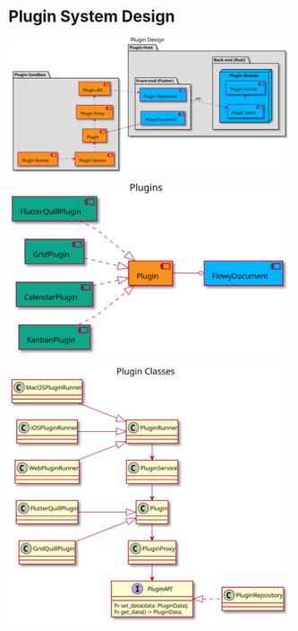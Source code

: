 # Plugin System Design

![](../../../uml/output/AppFlowy-Plugin_Design.svg)


![](../../../uml/output/AppFlowy-Plugins.svg)

![](../../../uml/output/AppFlowy-Plugin_Classes.svg)
